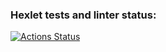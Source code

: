 ### Hexlet tests and linter status:
[![Actions Status](https://github.com/ArtBeDude/data-analytics-project-92/actions/workflows/hexlet-check.yml/badge.svg)](https://github.com/ArtBeDude/data-analytics-project-92/actions)